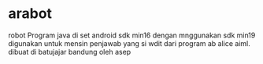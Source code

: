 # arabot
robot
Program java di set android sdk min16 dengan mnggunakan sdk min19
digunakan untuk mensin penjawab yang si wdit dari program ab alice aiml. dibuat di batujajar bandung oleh asep
